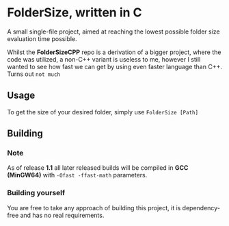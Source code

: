 # FolderSize, written in C

A small single-file project, aimed at reaching the lowest possible folder size evaluation time possible.

Whilst the **FolderSizeCPP** repo is a derivation of a bigger project, where the code was utilized, a non-C++ variant is useless to me, however I still wanted to see how fast we can get by using even faster language than C++. Turns out `not much`

## Usage

To get the size of your desired folder, simply use `FolderSize [Path]`

## Building

### Note

As of release **1.1** all later released builds will be compiled in **GCC (MinGW64)** with `-Ofast -ffast-math` parameters.

### Building yourself

You are free to take any approach of building this project, it is dependency-free and has no real requirements.
